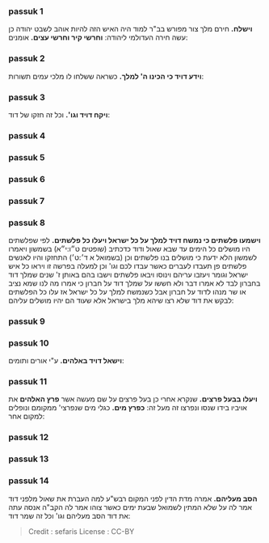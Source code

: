 
### passuk 1
<b>וישלח.</b> חירם מלך צור מפורש בב"ר למוד היה האיש הזה להיות אוהב לשבט יהודה כן עשה חירה העדולמי ליהודה: 
<b>וחרשי קיר וחרשי עצים.</b> אומנים:

### passuk 2
<b>וידע דויד כי הכינו ה' למלך.</b> כשראה ששלחו לו מלכי עמים תשורות:

### passuk 3
<b>ויקח דויד וגו'.</b> וכל זה חזקו של דוד:

### passuk 4

### passuk 5

### passuk 6

### passuk 7

### passuk 8
<b>וישמעו פלשתים כי נמשח דויד למלך על כל ישראל ויעלו כל פלשתים.</b> לפי שפלשתים היו מושלים כל הימים עד שבא שאול ודוד כדכתיב (שופטים ט״ו:י״א) בשמשון ויאמרו לשמשון הלא ידעת כי מושלים בנו פלשתים וכן (בשמואל א ד׳:ט׳) התחזקו והיו לאנשים פלשתים פן תעבדו לעברים כאשר עבדו לכם וגו' וכן למעלה בפרשה זו ויראו כל איש ישראל וגומר ויעזבו עריהם וינוסו ויבאו פלשתים וישבו בהם באותן ז' שנים שמלך דוד בחברון לבד לא אמרו דבר ולא חששו על שמלך דוד על חברון כי אמרו מה לנו שמא נציב או שר מנהו לדוד על חברון אבל כשנמשח למלך על כל ישראל אז עלו כל הפלשתים לבקש את דוד שלא רצו שיהא מלך בישראל אלא שעוד הם יהיו מושלים עליהם:

### passuk 9

### passuk 10
<b>וישאל דויד באלהים.</b> ע"י אורים ותומים:

### passuk 11
<b>ויעלו בבעל פרצים.</b> שנקרא אחרי כן בעל פרצים על שם מעשה אשר <b>פרץ האלהים</b> את אויביו בידו שנסו ונפרצו זה מעל זה:
<b>כפרץ מים.</b> כגלי מים שנפרצי' ממקומם ונופלים למקום אחר:

### passuk 12

### passuk 13

### passuk 14
<b>הסב מעליהם.</b> אמרה מדת הדין לפני המקום רבש"ע למה העברת את שאול מלפני דוד אמר לה על שלא המתין לשמואל שבעת ימים כאשר צוהו אמר לה הקב"ה אנסה עתה את דוד הסב מעליהם וגו' וכל זה שמר דוד:

>Credit : sefaris
>License : CC-BY